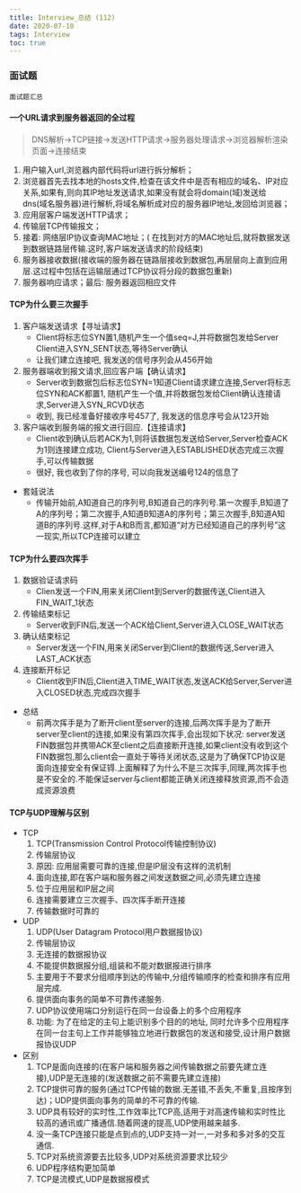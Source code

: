 ```yaml
---
title: Interview_总结 (112)
date: 2020-07-10
tags: Interview
toc: true
---
```


### 面试题
    面试题汇总

<!-- more -->

#### 一个URL请求到服务器返回的全过程
> DNS解析->TCP链接->发送HTTP请求->服务器处理请求->浏览器解析渲染页面->连接结束
1. 用户输入url,浏览器内部代码将url进行拆分解析；
2. 浏览器首先去找本地的hosts文件,检查在该文件中是否有相应的域名、IP对应关系,如果有,则向其IP地址发送请求,如果没有就会将domain(域)发送给 dns(域名服务器)进行解析,将域名解析成对应的服务器IP地址,发回给浏览器；
3. 应用层客户端发送HTTP请求；
4. 传输层TCP传输报文；
5. 接着: 网络层IP协议查询MAC地址；( 在找到对方的MAC地址后,就将数据发送到数据链路层传输.这时,客户端发送请求的阶段结束)
6. 服务器接收数据(接收端的服务器在链路层接收到数据包,再层层向上直到应用层.这过程中包括在运输层通过TCP协议将分段的数据包重新)
7. 服务器响应请求；最后:  服务器返回相应文件

#### TCP为什么要三次握手
1. 客户端发送请求【寻址请求】
    * Client将标志位SYN置1,随机产生一个值seq=J,并将数据包发给Server Client进入SYN_SENT状态,等待Server确认
    * 让我们建立连接吧, 我发送的信号序列会从456开始
2. 服务器端收到报文请求,回应客户端【确认请求】
    * Server收到数据包后标志位SYN=1知道Client请求建立连接,Server将标志位SYN和ACK都置1, 随机产生一个值,并将数据包发给Client确认连接请求,Server进入SYN_RCVD状态
    * 收到, 我已经准备好接收序号457了, 我发送的信息序号会从123开始
3. 客户端收到服务端的报文进行回应.【连接请求】
    * Client收到确认后若ACK为1,则将该数据包发送给Server,Server检查ACK为1则连接建立成功, Client与Server进入ESTABLISHED状态完成三次握手,可以传输数据
    * 很好, 我也收到了你的序号, 可以向我发送编号124的信息了
- 套娃说法
    * 传输开始前,A知道自己的序列号,B知道自己的序列号.第一次握手,B知道了A的序列号；第二次握手,A知道B知道A的序列号；第三次握手,B知道A知道B的序列号.这样,对于A和B而言,都知道“对方已经知道自己的序列号”这一现实,所以TCP连接可以建立

#### TCP为什么要四次挥手
1. 数据验证请求码
    * Clien发送一个FIN,用来关闭Client到Server的数据传送,Client进入FIN_WAIT_1状态
2. 传输结束标记
    * Server收到FIN后,发送一个ACK给Client,Server进入CLOSE_WAIT状态
3. 确认结束标记
    * Server发送一个FIN,用来关闭Server到Client的数据传送,Server进入LAST_ACK状态
4. 连接断开标记
    * Client收到FIN后,Client进入TIME_WAIT状态,发送ACK给Server,Server进入CLOSED状态,完成四次握手
- 总结
    * 前两次挥手是为了断开client至server的连接,后两次挥手是为了断开server至client的连接,如果没有第四次挥手,会出现如下状况: server发送FIN数据包并携带ACK至client之后直接断开连接,如果client没有收到这个FIN数据包,那么client会一直处于等待关闭状态,这是为了确保TCP协议是面向连接安全有保证锝.上面解释了为什么不是三次挥手,同理,两次挥手也是不安全的.不能保证server与client都能正确关闭连接释放资源,而不会造成资源浪费

#### TCP与UDP理解与区别
- TCP
    1. TCP(Transmission Control Protocol传输控制协议)
    2. 传输层协议
    3. 原因: 应用层需要可靠的连接,但是IP层没有这样的流机制
    4. 面向连接,即在客户端和服务器之间发送数据之间,必须先建立连接
    5. 位于应用层和IP层之间
    6. 连接需要建立三次握手、四次挥手断开连接
    7. 传输数据时可靠的
- UDP
    1. UDP(User Datagram Protocol用户数据报协议)
    2. 传输层协议
    3. 无连接的数据报协议
    4. 不能提供数据报分组,组装和不能对数据报进行排序
    5. 主要用于不要求分组顺序到达的传输中,分组传输顺序的检查和排序有应用层完成.
    6. 提供面向事务的简单不可靠传递服务.
    7. UDP协议使用端口分别运行在同一台设备上的多个应用程序
    8. 功能: 为了在给定的主句上能识别多个目的的地址, 同时允许多个应用程序在同一台主句上工作并能够独立地进行数据包的发送和接受,设计用户数据报协议UDP
- 区别
    1. TCP是面向连接的(在客户端和服务器之间传输数据之前要先建立连接),UDP是无连接的(发送数据之前不需要先建立连接)
    2. TCP提供可靠的服务(通过TCP传输的数据.无差错,不丢失,不重复,且按序到达)；UDP提供面向事务的简单的不可靠的传输.
    3. UDP具有较好的实时性,工作效率比TCP高,适用于对高速传输和实时性比较高的通讯或广播通信.随着网速的提高,UDP使用越来越多.
    4. 没一条TCP连接只能是点到点的,UDP支持一对一,一对多和多对多的交互通信.
    5. TCP对系统资源要去比较多,UDP对系统资源要求比较少
    6. UDP程序结构更加简单
    7. TCP是流模式,UDP是数据报模式
